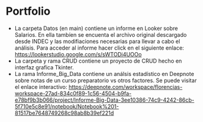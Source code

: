 # Portfolio
* La carpeta Datos (en main) contiene un informe en Looker sobre Salarios. En ella tambíen se encuenta el archivo original descargado desde INDEC y las modifiaciones necesarias para llevar a cabo el análisis. Para acceder al informe hacer click en el siguiente enlace: https://lookerstudio.google.com/s/sWTODi4UOOo  
* La carpeta y rama CRUD contiene un proyecto de CRUD hecho en interfaz grafica Tkinter.
* La rama Informe_Big_Data contiene un análsis estadístico en Deepnote sobre notas de un curso preparatorio vs otros factores. Se puede visitar el enlace interactivo: https://deepnote.com/workspace/florencias-workspace-27ad-834c0f89-1c56-4504-b9fa-e78bf9b3b066/project/Informe-Big-Data-3ee10386-74c9-4242-86cb-5f710e5c8e91/notebook/Notebook%201-81517be7648749268c98ab8b39ef221d
